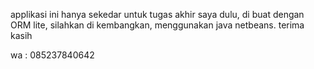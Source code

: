 applikasi ini hanya sekedar untuk tugas akhir saya dulu,
di buat dengan ORM lite, silahkan di kembangkan,
menggunakan java netbeans.
terima kasih 

wa : 085237840642
